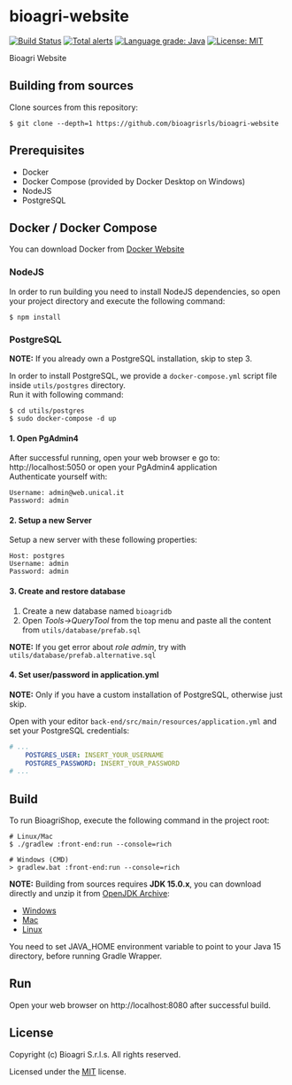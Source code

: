 # bioagri-website
[![Build Status](https://travis-ci.com/nefele-org/nefele-desktop.svg?branch=master)](https://travis-ci.com/nefele-org/nefele-desktop)
[![Total alerts](https://img.shields.io/lgtm/alerts/g/nefele-org/nefele-desktop.svg?logo=lgtm&logoWidth=18)](https://lgtm.com/projects/g/nefele-org/nefele-desktop/alerts/)
[![Language grade: Java](https://img.shields.io/lgtm/grade/java/g/nefele-org/nefele-desktop.svg?logo=lgtm&logoWidth=18)](https://lgtm.com/projects/g/nefele-org/nefele-desktop/context:java)
[![License: MIT](https://img.shields.io/badge/License-MIT-blue.svg)](/LICENSE)

Bioagri Website


## Building from sources
Clone sources from this repository:
```shell
$ git clone --depth=1 https://github.com/bioagrisrls/bioagri-website
```
## Prerequisites

- Docker
- Docker Compose (provided by Docker Desktop on Windows)
- NodeJS
- PostgreSQL

## Docker / Docker Compose
You can download Docker from [Docker Website](https://www.docker.com/get-started)

### NodeJS
In order to run building you need to install NodeJS dependencies, so open your project directory and execute the following command:
```shell
$ npm install
```

### PostgreSQL
 **NOTE:** If you already own a PostgreSQL installation, skip to step 3.

In order to install PostgreSQL, we provide a ```docker-compose.yml``` script file inside ```utils/postgres``` directory.  
Run it with following command:
```shell script
$ cd utils/postgres
$ sudo docker-compose -d up
```

#### 1. Open PgAdmin4
After successful running, open your web browser e go to: http://localhost:5050 or open your PgAdmin4 application  
Authenticate yourself with:
```shell
Username: admin@web.unical.it
Password: admin
```

#### 2. Setup a new Server
Setup a new server with these following properties:
```shell
Host: postgres
Username: admin
Password: admin
```

#### 3. Create and restore database
1. Create a new database named ```bioagridb```
2. Open *Tools->QueryTool* from the top menu and paste all the content from ```utils/database/prefab.sql```

**NOTE:** If you get error about *role admin*, try with ```utils/database/prefab.alternative.sql```

#### 4. Set user/password in application.yml
**NOTE:** Only if you have a custom installation of PostgreSQL, otherwise just skip.

Open with your editor ```back-end/src/main/resources/application.yml``` and set your PostgreSQL credentials:
```yaml
# ...
    POSTGRES_USER: INSERT_YOUR_USERNAME
    POSTGRES_PASSWORD: INSERT_YOUR_PASSWORD
# ...
```

## Build

To run BioagriShop, execute the following command in the project root:
```shell
# Linux/Mac
$ ./gradlew :front-end:run --console=rich

# Windows (CMD)
> gradlew.bat :front-end:run --console=rich
```

**NOTE:** Building from sources requires **JDK 15.0.x**, you can download directly and unzip it from [OpenJDK Archive](https://jdk.java.net/archive/):
* [Windows](https://download.java.net/java/GA/jdk15.0.1/51f4f36ad4ef43e39d0dfdbaf6549e32/9/GPL/openjdk-15.0.1_windows-x64_bin.zip)
* [Mac](https://download.java.net/java/GA/jdk15.0.1/51f4f36ad4ef43e39d0dfdbaf6549e32/9/GPL/openjdk-15.0.1_osx-x64_bin.tar.gz)
* [Linux](https://download.java.net/java/GA/jdk15.0.1/51f4f36ad4ef43e39d0dfdbaf6549e32/9/GPL/openjdk-15.0.1_linux-x64_bin.tar.gzhttps://download.java.net/java/GA/jdk15/779bf45e88a44cbd9ea6621d33e33db1/36/GPL/openjdk-15_linux-x64_bin.tar.gz)

You need to set JAVA_HOME environment variable to point to your Java 15 directory, before running Gradle Wrapper.

[comment]: <> (```shell)

[comment]: <> (# Linux/Mac)

[comment]: <> (export JAVA_HOME=/path_to_jdk_15)

[comment]: <> (# Windows)

[comment]: <> (set JAVA_HOME="X:\path_to_jdk_15")

[comment]: <> (```)

## Run
Open your web browser on http://localhost:8080 after successful build.

## License

Copyright (c) Bioagri S.r.l.s. All rights reserved.

Licensed under the [MIT](/LICENSE) license.

